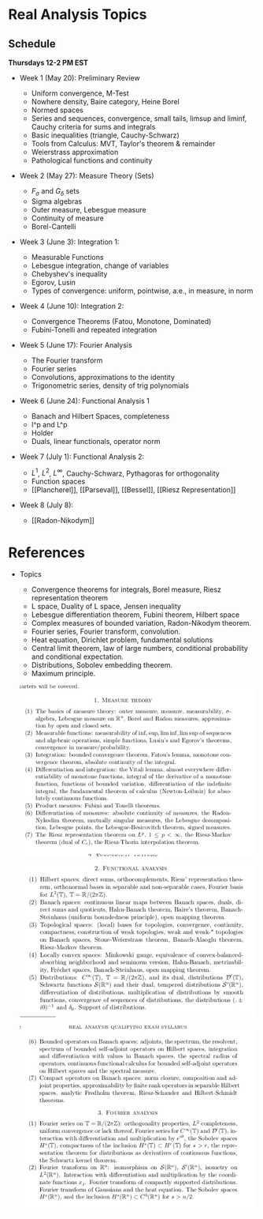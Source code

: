 # Real Analysis Topics

## Schedule

**Thursdays 12-2 PM EST**

- Week 1 (May 20): 
Preliminary Review
    - Uniform convergence, M-Test
    - Nowhere density, Baire category, Heine Borel
    - Normed spaces
    - Series and sequences, convergence, small tails, limsup and liminf, Cauchy criteria for sums and integrals
    - Basic inequalities (triangle, Cauchy-Schwarz)
    - Tools from Calculus: MVT, Taylor's theorem & remainder
    - Weierstrass approximation
    - Pathological functions and continuity
- Week 2 (May 27):
Measure Theory (Sets)
    - $F_\sigma$ and $G_\delta$ sets
    - Sigma algebras
    - Outer measure, Lebesgue measure
    - Continuity of measure
    - Borel-Cantelli
    
- Week 3 (June 3):
Integration 1:
    - Measurable Functions
    - Lebesgue integration, change of variables
    - Chebyshev's inequality
    - Egorov, Lusin
    - Types of convergence: uniform, pointwise, a.e., in measure, in norm
- Week 4 (June 10):
Integration 2:
    - Convergence Theorems (Fatou, Monotone, Dominated)
    - Fubini-Tonelli and repeated integration
- Week 5 (June 17):
Fourier Analysis
    - The Fourier transform
    - Fourier series
    - Convolutions, approximations to the identity
    - Trigonometric series, density of trig polynomials
- Week 6 (June 24):
Functional Analysis 1
    - Banach and Hilbert Spaces, completeness
    - l^p and L^p
    - Holder
    - Duals, linear functionals, operator norm
- Week 7 (July 1):
Functional Analysis 2:
    - $L^1$, $L^2$, $L^\infty$, Cauchy-Schwarz, Pythagoras for orthogonality
    - Function spaces
    - [[Plancherel]], [[Parseval]], [[Bessel]], [[Riesz Representation]]
- Week 8 (July 8):
    - [[Radon-Nikodym]]

# References

- Topics
    - Convergence theorems for integrals, Borel measure, Riesz representation theorem
    - L space, Duality of L space, Jensen inequality
    - Lebesgue differentiation theorem, Fubini theorem, Hilbert space
    - Complex measures of bounded variation, Radon-Nikodym theorem.
    - Fourier series, Fourier transform, convolution.
    - Heat equation, Dirichlet problem, fundamental solutions
    - Central limit theorem, law of large numbers, conditional probability and conditional expectation.
    - Distributions, Sobolev embedding theorem.
    - Maximum principle.
    
    ![attachments/Untitled.png](attachments/Untitled.png)
    
    ![attachments/Untitled%201.png](attachments/Untitled%201.png)
    
    ![attachments/Untitled%202.png](attachments/Untitled%202.png)

